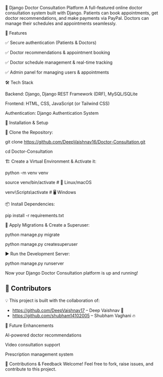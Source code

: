 🏥 Django Doctor Consultation Platform
A full-featured online doctor consultation system built with Django. Patients can book appointments, get doctor recommendations, and make payments via PayPal. Doctors can manage their schedules and appointments seamlessly.

🔹 Features

✅ Secure authentication (Patients & Doctors)

✅ Doctor recommendations & appointment booking

✅ Doctor schedule management & real-time tracking

✅ Admin panel for managing users & appointments



🛠 Tech Stack

Backend: Django, Django REST Framework (DRF), MySQL/SQLite

Frontend: HTML, CSS, JavaScript (or Tailwind CSS)

Authentication: Django Authentication System


🚀 Installation & Setup


🚀 Clone the Repository:

git clone https://github.com/DeepVaishnav16/Doctor-Consultation.git  

cd Doctor-Consultation  


🏗️ Create a Virtual Environment & Activate it:

python -m venv venv  

source venv/bin/activate  # 🐧 Linux/macOS  

venv\Scripts\activate  # 🖥️ Windows 


📦 Install Dependencies:

pip install -r requirements.txt  


🔄 Apply Migrations & Create a Superuser:

python manage.py migrate  

python manage.py createsuperuser  



▶️ Run the Development Server:

python manage.py runserver  


Now your Django Doctor Consultation platform is up and running!



## 👥 Contributors  

💡 This project is built with the collaboration of:  

- https://github.com/DeepVaishnav17 – Deep Vaishnav 🚀  
- https://github.com/shubham14102005 – Shubham Vaghani 🔥


🎯 Future Enhancements

AI-powered doctor recommendations

Video consultation support

Prescription management system

📌 Contributions & Feedback Welcome!
Feel free to fork, raise issues, and contribute to this project.

